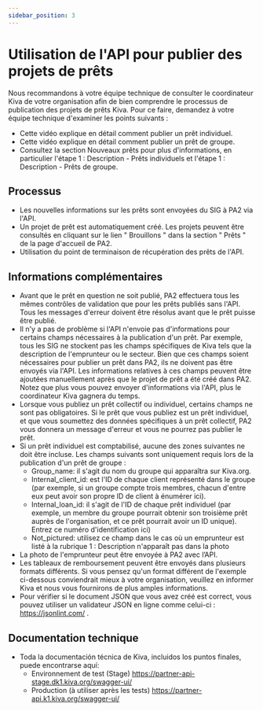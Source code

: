 ```yaml
---
sidebar_position: 3
---
```


# Utilisation de l'API pour publier des projets de prêts
Nous recommandons à votre équipe technique de consulter le coordinateur Kiva de votre organisation afin de bien comprendre le processus de publication des projets de prêts Kiva. Pour ce faire, demandez à votre équipe technique d'examiner les points suivants :
* Cette vidéo explique en détail comment publier un prêt individuel.
* Cette vidéo explique en détail comment publier un prêt de groupe.
* Consultez la section Nouveaux prêts pour plus d'informations, en particulier l'étape 1 : Description - Prêts individuels et l'étape 1 : Description - Prêts de groupe.

## Processus
* Les nouvelles informations sur les prêts sont envoyées du SIG à PA2 via l'API.
* Un projet de prêt est automatiquement créé. Les projets peuvent être consultés en cliquant sur le lien " Brouillons " dans la section " Prêts " de la page d'accueil de PA2.
* Utilisation du point de terminaison de récupération des prêts de l'API.

## Informations complémentaires
* Avant que le prêt en question ne soit publié, PA2 effectuera tous les mêmes contrôles de validation que pour les prêts publiés sans l'API. Tous les messages d'erreur doivent être résolus avant que le prêt puisse être publié.
* Il n'y a pas de problème si l'API n'envoie pas d'informations pour certains champs nécessaires à la publication d'un prêt. Par exemple, tous les SIG ne stockent pas les champs spécifiques de Kiva tels que la description de l'emprunteur ou le secteur. Bien que ces champs soient nécessaires pour publier un prêt dans PA2, ils ne doivent pas être envoyés via l'API. Les informations relatives à ces champs peuvent être ajoutées manuellement après que le projet de prêt a été créé dans PA2. Notez que plus vous pouvez envoyer d'informations via l'API, plus le coordinateur Kiva gagnera du temps.
* Lorsque vous publiez un prêt collectif ou individuel, certains champs ne sont pas obligatoires. Si le prêt que vous publiez est un prêt individuel, et que vous soumettez des données spécifiques à un prêt collectif, PA2 vous donnera un message d'erreur et vous ne pourrez pas publier le prêt.
* Si un prêt individuel est comptabilisé, aucune des zones suivantes ne doit être incluse. Les champs suivants sont uniquement requis lors de la publication d'un prêt de groupe :
  * Group_name: il s'agit du nom du groupe qui apparaîtra sur Kiva.org.
  * Internal_client_id: est l'ID de chaque client représenté dans le groupe (par exemple, si un groupe compte trois membres, chacun d'entre eux peut avoir son propre ID de client à énumérer ici).
  * Internal_loan_id: il s'agit de l'ID de chaque prêt individuel (par exemple, un membre du groupe pourrait obtenir son troisième prêt auprès de l'organisation, et ce prêt pourrait avoir un ID unique). Entrez ce numéro d'identification ici)
  * Not_pictured: utilisez ce champ dans le cas où un emprunteur est listé à la rubrique 1 : Description n'apparaît pas dans la photo
* La photo de l'emprunteur peut être envoyée à PA2 avec l’API.
* Les tableaux de remboursement peuvent être envoyés dans plusieurs formats différents. Si vous pensez qu'un format différent de l'exemple ci-dessous conviendrait mieux à votre organisation, veuillez en informer Kiva et nous vous fournirons de plus amples informations.
* Pour vérifier si le document JSON que vous avez créé est correct, vous pouvez utiliser un validateur JSON en ligne comme celui-ci : https://jsonlint.com/ .

## Documentation technique
* Toda la documentación técnica de Kiva, incluidos los puntos finales, puede encontrarse aquí:
  * Environnement de test (Stage) https://partner-api-stage.dk1.kiva.org/swagger-ui/
  * Production (à utiliser après les tests)  https://partner-api.k1.kiva.org/swagger-ui/

